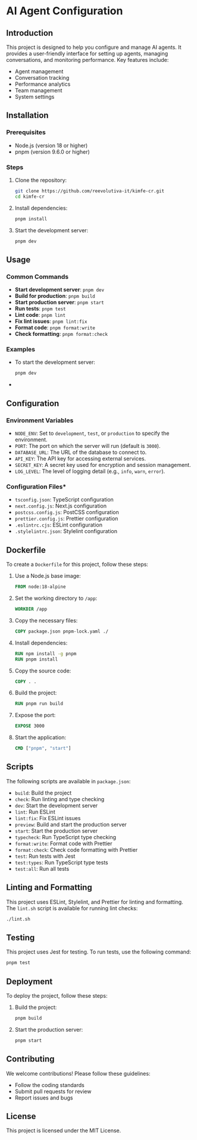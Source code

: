 # AI Agent Configuration

## Introduction

This project is designed to help you configure and manage AI agents. It provides a user-friendly interface for setting up agents, managing conversations, and monitoring performance. Key features include:

- Agent management
- Conversation tracking
- Performance analytics
- Team management
- System settings

## Installation

### Prerequisites

- Node.js (version 18 or higher)
- pnpm (version 9.6.0 or higher)

### Steps

1. Clone the repository:

   ```bash
   git clone https://github.com/reevolutiva-it/kimfe-cr.git
   cd kimfe-cr
   ```

2. Install dependencies:

   ```bash
   pnpm install
   ```

3. Start the development server:

   ```bash
   pnpm dev
   ```

## Usage

### Common Commands

- **Start development server**: `pnpm dev`
- **Build for production**: `pnpm build`
- **Start production server**: `pnpm start`
- **Run tests**: `pnpm test`
- **Lint code**: `pnpm lint`
- **Fix lint issues**: `pnpm lint:fix`
- **Format code**: `pnpm format:write`
- **Check formatting**: `pnpm format:check`

### Examples

- To start the development server:

  ```bash
  pnpm dev
  ```
*
## Configuration

### Environment Variables

- `NODE_ENV`: Set to `development`, `test`, or `production` to specify the environment.
- `PORT`: The port on which the server will run (default is `3000`).
- `DATABASE_URL`: The URL of the database to connect to.
- `API_KEY`: The API key for accessing external services.
- `SECRET_KEY`: A secret key used for encryption and session management.
- `LOG_LEVEL`: The level of logging detail (e.g., `info`, `warn`, `error`).

### Configuration Files*

- `tsconfig.json`: TypeScript configuration
- `next.config.js`: Next.js configuration
- `postcss.config.js`: PostCSS configuration
- `prettier.config.js`: Prettier configuration
- `.eslintrc.cjs`: ESLint configuration
- `.stylelintrc.json`: Stylelint configuration

## Dockerfile

To create a `Dockerfile` for this project, follow these steps:

1. Use a Node.js base image:

   ```Dockerfile
   FROM node:18-alpine
   ```

2. Set the working directory to `/app`:

   ```Dockerfile
   WORKDIR /app
   ```

3. Copy the necessary files:

   ```Dockerfile
   COPY package.json pnpm-lock.yaml ./
   ```

4. Install dependencies:

   ```Dockerfile
   RUN npm install -g pnpm
   RUN pnpm install
   ```

5. Copy the source code:

   ```Dockerfile
   COPY . .
   ```

6. Build the project:

   ```Dockerfile
   RUN pnpm run build
   ```

7. Expose the port:

   ```Dockerfile
   EXPOSE 3000
   ```

8. Start the application:

   ```Dockerfile
   CMD ["pnpm", "start"]
   ```

## Scripts

The following scripts are available in `package.json`:

- `build`: Build the project
- `check`: Run linting and type checking
- `dev`: Start the development server
- `lint`: Run ESLint
- `lint:fix`: Fix ESLint issues
- `preview`: Build and start the production server
- `start`: Start the production server
- `typecheck`: Run TypeScript type checking
- `format:write`: Format code with Prettier
- `format:check`: Check code formatting with Prettier
- `test`: Run tests with Jest
- `test:types`: Run TypeScript type tests
- `test:all`: Run all tests

## Linting and Formatting

This project uses ESLint, Stylelint, and Prettier for linting and formatting. The `lint.sh` script is available for running lint checks:

```bash
./lint.sh
```

## Testing

This project uses Jest for testing. To run tests, use the following command:

```bash
pnpm test
```

## Deployment

To deploy the project, follow these steps:

1. Build the project:

   ```bash
   pnpm build
   ```

2. Start the production server:

   ```bash
   pnpm start
   ```

## Contributing

We welcome contributions! Please follow these guidelines:

- Follow the coding standards
- Submit pull requests for review
- Report issues and bugs

## License

This project is licensed under the MIT License.
